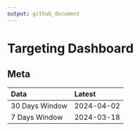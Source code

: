 ```yaml
---
output: github_document
---
```


# Targeting Dashboard



## Meta


|Data           |Latest     |
|:--------------|:----------|
|30 Days Window |2024-04-02 |
|7 Days Window  |2024-03-18 |

